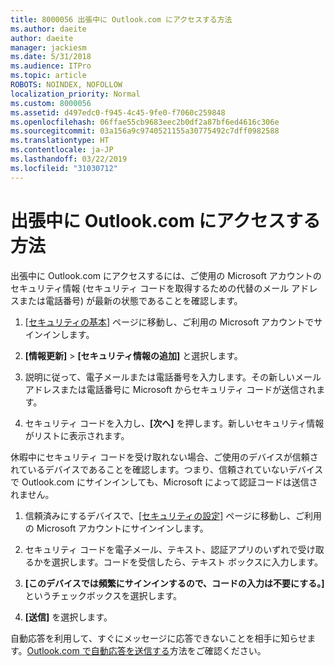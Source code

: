 ```yaml
---
title: 8000056 出張中に Outlook.com にアクセスする方法
ms.author: daeite
author: daeite
manager: jackiesm
ms.date: 5/31/2018
ms.audience: ITPro
ms.topic: article
ROBOTS: NOINDEX, NOFOLLOW
localization_priority: Normal
ms.custom: 8000056
ms.assetid: d497edc0-f945-4c45-9fe0-f7060c259848
ms.openlocfilehash: 06ffae55cb9683eec2b0df2a87bf6ed4616c306e
ms.sourcegitcommit: 03a156a9c9740521155a30775492c7dff0982588
ms.translationtype: HT
ms.contentlocale: ja-JP
ms.lasthandoff: 03/22/2019
ms.locfileid: "31030712"
---
```

# <a name="how-to-access-outlookcom-while-traveling"></a>出張中に Outlook.com にアクセスする方法

出張中に Outlook.com にアクセスするには、ご使用の Microsoft アカウントのセキュリティ情報 (セキュリティ コードを取得するための代替のメール アドレスまたは電話番号) が最新の状態であることを確認します。
  
1. [[セキュリティの基本]](https://go.microsoft.com/fwlink/p/?linkid=842325) ページに移動し、ご利用の Microsoft アカウントでサインインします。 
    
2. **[情報更新]** \> **[セキュリティ情報の追加]** と選択します。 
    
3. 説明に従って、電子メールまたは電話番号を入力します。その新しいメール アドレスまたは電話番号に Microsoft からセキュリティ コードが送信されます。
    
4. セキュリティ コードを入力し、**[次へ]** を押します。新しいセキュリティ情報がリストに表示されます。 
    
休暇中にセキュリティ コードを受け取れない場合、ご使用のデバイスが信頼されているデバイスであることを確認します。つまり、信頼されていないデバイスで Outlook.com にサインインしても、Microsoft によって認証コードは送信されません。
  
1. 信頼済みにするデバイスで、[[セキュリティの設定]](https://go.microsoft.com/fwlink/p/?linkid=2002000&amp;clcid=0x409) ページに移動し、ご利用の Microsoft アカウントにサインインします。 
    
2. セキュリティ コードを電子メール、テキスト、認証アプリのいずれで受け取るかを選択します。コードを受信したら、テキスト ボックスに入力します。
    
3. **[このデバイスでは頻繁にサインインするので、コードの入力は不要にする。]** というチェックボックスを選択します。
    
4. **[送信]** を選択します。 
    
自動応答を利用して、すぐにメッセージに応答できないことを相手に知らせます。[Outlook.com で自動応答を送信する](https://go.microsoft.com/fwlink/p/?linkid=2002100&amp;clcid=0x409)方法をご確認ください。
  

